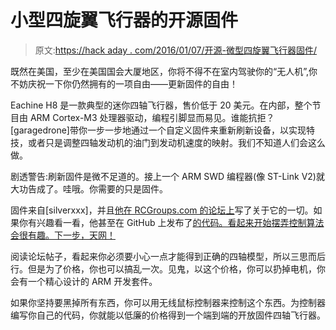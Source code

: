 # 小型四旋翼飞行器的开源固件

> 原文:[https://hack aday . com/2016/01/07/开源-微型四旋翼飞行器固件/](https://hackaday.com/2016/01/07/open-source-firmware-for-a-mini-quadrotor/)

既然在美国，至少在美国国会大厦地区，你将不得不在室内驾驶你的“无人机”,你不妨庆祝一下你仍然拥有的一项自由——更新固件的自由！

Eachine H8 是一款典型的迷你四轴飞行器，售价低于 20 美元。在内部，整个节目由 ARM Cortex-M3 处理器驱动，编程引脚显而易见。谁能抗拒？[garagedrone]带你一步一步地通过一个自定义固件来重新刷新设备，以实现特技，或者只是调整四轴发动机的油门到发动机速度的映射。我们不知道人们会这么做。

剧透警告:刷新固件是微不足道的。接上一个 ARM SWD 编程器(像 ST-Link V2)就大功告成了。哇哦。你需要的只是固件。

固件来自[silverxxx]，并且[他在 RCGroups.com 的论坛上](http://www.rcgroups.com/forums/showthread.php?t=2512604)写了关于它的一切。如果你有兴趣看一看，他甚至在 GitHub 上发布了[的代码。看起来开始摆弄控制算法会很有趣。下一步，天网！](https://github.com/silver13/h8mini-acro)

阅读论坛帖子，看起来你必须要小心一点才能得到正确的四轴模型，所以三思而后行。但是为了价格，你也可以搞乱一次。见鬼，以这个价格，你可以扔掉电机，你会有一个精心设计的 ARM 开发套件。

如果你坚持要黑掉所有东西，你可以用无线鼠标控制器来控制这个东西。为控制器编写你自己的代码，你就能以低廉的价格得到一个端到端的开放固件四轴飞行器。